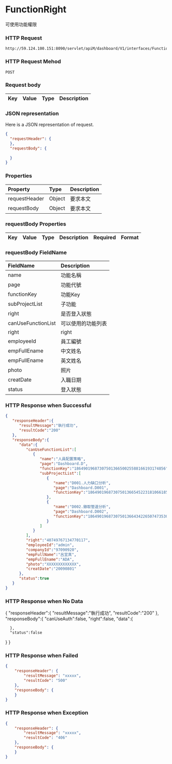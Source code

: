 # FunctionRight
可使用功能權限

### HTTP Request
```
http://59.124.100.151:8090/servlet/apiM/dashboard/V1/interfaces/Function/FunctionRight
```

### HTTP Request Mehod
```
POST
```

### Request body
| Key | Value | Type | Description |
|:----------|:-------------|:-----|:------------|


### JSON representation

Here is a JSON representation of request.
```json
{
  "requestHeader": {
  },
  "requestBody": {
      
  }
}
```

### Properties
| Property | Type | Description |
|:---------|:-----|:------------|
| requestHeader | Object | 要求本文 |
| requestBody | Object | 要求本文 |

### requestBody Properties
| Key | Value | Type | Description | Required | Format |
|:----------|:-------------|:-----|:------------|:------------|:------------|

### requestBody FieldName
| FieldName | Description |
|:----------|:-------------|
| name | 功能名稱 |
| page | 功能代號 |
| functionKey | 功能Key |
| subProjectList | 子功能 |
| right | 是否登入狀態 |
| canUseFunctionList | 可以使用的功能列表 |
| right | right |
| employeeId | 員工編號 |
| empFullEname | 中文姓名 |
| empFullEname | 英文姓名 |
| photo | 照片 |
| creatDate | 入職日期 |
| status | 登入狀態 |


### HTTP Response when Successful
```json
{
   "responseHeader":{
      "resultMessage":"執行成功",
      "resultCode":"200"
   },
   "responseBody":{
      "data":{
         "canUseFunctionList":[
            {
               "name":"人員配置策略",
               "page":"Dashboard.D",
               "functionKey":"1864901968730750136650025588166193174856",
               "subProjectList":[
                  {
                     "name":"D001.人力缺口分析",
                     "page":"Dashboard.D001",
                     "functionKey":"1864901968730750136654522318106618588649"
                  },
                  {
                     "name":"D002.錄取管道分析",
                     "page":"Dashboard.D002",
                     "functionKey":"1864901968730750136643422650747353039852"
                  }
               ]
            }
         ],
         "right":"40749767134770117",
         "employeeId":"admin",
         "companyId":"97090920",
         "empFullName":"呂宜真",
         "empFullEname":"ADA",
         "photo":"XXXXXXXXXXXXX",
         "creatDate":"20090801"
      },
      "status":true
   }
}
```

### HTTP Response when No Data
{
   "responseHeader":{
      "resultMessage":"執行成功",
      "resultCode":"200"
   },
   "responseBody":{
      "canUseAuth":false,
      "right":false,
      "data":{
         
      },
      "status":false
   }
}

### HTTP Response when Failed
```json
{
    "responseHeader": {
        "resultMessage": "xxxxx",
        "resultCode": "500"
    },
    "responseBody": {
    }
}
```

### HTTP Response when Exception
```json
{
    "responseHeader": {
        "resultMessage": "xxxxx",
        "resultCode": "406"
    },
    "responseBody": {
    }
}
```
